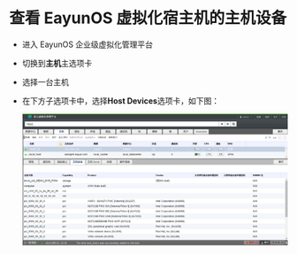 # 查看 EayunOS 虚拟化宿主机的主机设备

* 进入 EayunOS 企业级虚拟化管理平台
* 切换到**主机**主选项卡
* 选择一台主机
* 在下方子选项卡中，选择**Host Devices**选项卡，如下图：

  ![EayunOS 虚拟化宿主机的主机设备列表](../images/list_host_devices.png)
